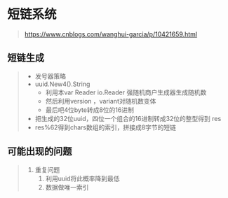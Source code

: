 # 短链系统

> https://www.cnblogs.com/wanghui-garcia/p/10421659.html



## 短链生成

> * 发号器策略
> * uuid.New4\(\).String
>   * 利用本var Reader io.Reader 强随机商户生成器生成随机数
>   * 然后利用version  ，variant对随机数变体
>   * 最后吧4位byte转成8位的16进制
> * 把生成的32位uuid，四位一个组合的16进制转成32位的整型得到 res
> * res%62得到chars数组的索引，拼接成8字节的短链

## 可能出现的问题

> 1. 重复问题
>    1. 利用uuid将此概率降到最低
>    2. 数据做唯一索引



